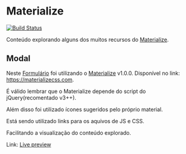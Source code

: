 # Materialize 

[![Build Status](https://materializecss.com/res/materialize.svg)](materializecss.com/)


Conteúdo explorando alguns dos muitos recursos do [Materialize].

## Modal

Neste [Formulário] foi utilizando o [Materialize] v1.0.0.
Disponível no link: https://materializecss.com.

É válido lembrar que o Materialize depende do script do jQuery(recomentado v3++).

Além disso foi utilizado ícones sugeridos pelo próprio material.

Está sendo utilizado links para os aquivos de JS e CSS. 

Facilitando a visualização do conteúdo explorado.




Link: [Live preview]

[Materialize]: materializecss.com/
[Formulário]: https://jonhcortez.github.io/studies/materialize-jquery/
[Live preview]: https://jonhcortez.github.io/studies/materialize-jquery/item
